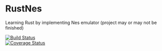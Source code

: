 # RustNes
Learning Rust by implementing Nes emulator (project may or may not be finished)  
  
[![Build Status](https://travis-ci.org/Valtis/RustNes.svg?branch=master)](https://travis-ci.org/Valtis/RustNes)  
[![Coverage Status](https://coveralls.io/repos/Valtis/RustNes/badge.svg?branch=master)](https://coveralls.io/r/Valtis/RustNes?branch=master)
